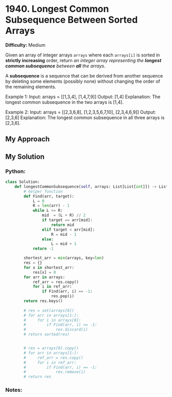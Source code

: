# 1940. Longest Common Subsequence Between Sorted Arrays

**Difficulty:** Medium

Given an array of integer arrays `arrays` where each `arrays[i]` is sorted in **strictly increasing** order, return *an integer array representing the **longest common subsequence** between **all** the arrays*.

A **subsequence** is a sequence that can be derived from another sequence by deleting some elements (possibly none) without changing the order of the remaining elements.

Example 1:
Input: arrays = [[1,3,4],
                 [1,4,7,9]]
Output: [1,4]
Explanation: The longest common subsequence in the two arrays is [1,4].

Example 2:
Input: arrays = [[2,3,6,8],
                 [1,2,3,5,6,7,10],
                 [2,3,4,6,9]]
Output: [2,3,6]
Explanation: The longest common subsequence in all three arrays is [2,3,6].

## My Approach


## My Solution
### Python:
```python
class Solution:
    def longestCommonSubsequence(self, arrays: List[List[int]]) -> List[int]:
        # helper function 
        def Find(arr, target):
            L = 0
            R = len(arr) - 1
            while L <= R:
                mid  = (L + R) // 2
                if target == arr[mid]:
                    return mid
                elif target < arr[mid]:
                    R = mid - 1
                else:
                    L = mid + 1
            return -1

        shortest_arr = min(arrays, key=len)
        res = {}
        for x in shortest_arr:
            res[x] = 0
        for arr in arrays:
            ref_arr = res.copy()
            for i in ref_arr:
                if Find(arr, i) == -1:
                    res.pop(i)
        return res.keys()
       
        # res = set(arrays[0])
        # for arr in arrays[1:]:
        #     for i in arrays[0]:
        #         if Find(arr, i) == -1:
        #             res.discard(i)
        # return sorted(res)


        # res = arrays[0].copy()
        # for arr in arrays[1:]:
        #     ref_arr = res.copy()
        #     for i in ref_arr:
        #         if Find(arr, i) == -1:
        #             res.remove(i)
        # return res

```




### Notes:



